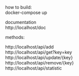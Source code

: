 how to build:  
docker-compose up  

documentation  
http://localhost/doc  

methods:  

http://localhost/api/add  
http://localhost/api/get?key=key  
http://localhost/api/update/{key}   
http://localhost/api/remove/{key}  
http://localhost/api/statistic  
